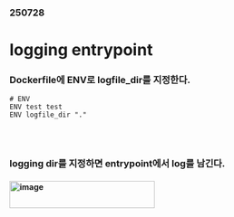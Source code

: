 ### 250728
# logging entrypoint
### Dockerfile에 ENV로 logfile_dir를 지정한다.
```
# ENV
ENV test test
ENV logfile_dir "."
```
### <br/>

### logging dir를 지정하면 entrypoint에서 log를 남긴다.
#### <img width="256" height="48" alt="image" src="https://github.com/user-attachments/assets/606cde60-e6fb-4179-aac1-7a4e13e287ea" />
